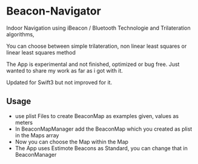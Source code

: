 # Beacon-Navigator
Indoor Navigation using iBeacon / Bluetooth Technologie and Trilateration algorithms,

You can choose between simple trilateration, non linear least squares or linear least squares method

The App is experimental and not finished, optimized or bug free. Just wanted to share my work as far as i got with it.

Updated for Swift3 but not improved for it.

## Usage

- use plist Files to create BeaconMap as examples given, values as meters
- In BeaconMapManager add the BeaconMap which you created as plist in the Maps array
- Now you can choose the Map within the Map
- The App uses Estimote Beacons as Standard, you can change that in BeaconManager
